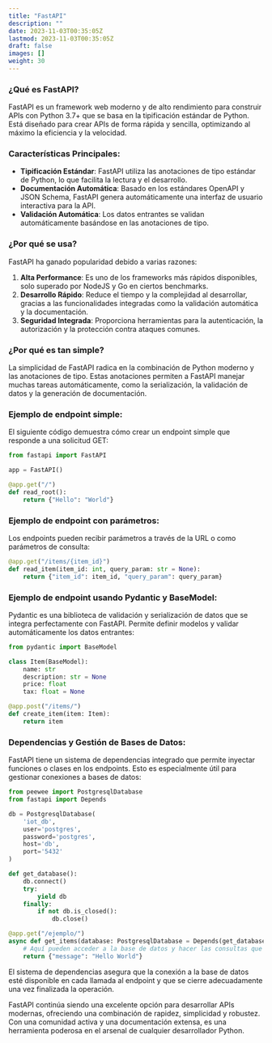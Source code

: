 ```yaml
---
title: "FastAPI"
description: ""
date: 2023-11-03T00:35:05Z
lastmod: 2023-11-03T00:35:05Z
draft: false
images: []
weight: 30
---
```


### ¿Qué es FastAPI?

FastAPI es un framework web moderno y de alto rendimiento para construir APIs con Python 3.7+ que se basa en la tipificación estándar de Python. Está diseñado para crear APIs de forma rápida y sencilla, optimizando al máximo la eficiencia y la velocidad.

### Características Principales:

- **Tipificación Estándar**: FastAPI utiliza las anotaciones de tipo estándar de Python, lo que facilita la lectura y el desarrollo.
- **Documentación Automática**: Basado en los estándares OpenAPI y JSON Schema, FastAPI genera automáticamente una interfaz de usuario interactiva para la API.
- **Validación Automática**: Los datos entrantes se validan automáticamente basándose en las anotaciones de tipo.

### ¿Por qué se usa?

FastAPI ha ganado popularidad debido a varias razones:

1. **Alta Performance**: Es uno de los frameworks más rápidos disponibles, solo superado por NodeJS y Go en ciertos benchmarks.
2. **Desarrollo Rápido**: Reduce el tiempo y la complejidad al desarrollar, gracias a las funcionalidades integradas como la validación automática y la documentación.
3. **Seguridad Integrada**: Proporciona herramientas para la autenticación, la autorización y la protección contra ataques comunes.

### ¿Por qué es tan simple?

La simplicidad de FastAPI radica en la combinación de Python moderno y las anotaciones de tipo. Estas anotaciones permiten a FastAPI manejar muchas tareas automáticamente, como la serialización, la validación de datos y la generación de documentación.

### Ejemplo de endpoint simple:

El siguiente código demuestra cómo crear un endpoint simple que responde a una solicitud GET:

```python
from fastapi import FastAPI

app = FastAPI()

@app.get("/")
def read_root():
    return {"Hello": "World"}
```

### Ejemplo de endpoint con parámetros:

Los endpoints pueden recibir parámetros a través de la URL o como parámetros de consulta:

```python
@app.get("/items/{item_id}")
def read_item(item_id: int, query_param: str = None):
    return {"item_id": item_id, "query_param": query_param}
```

### Ejemplo de endpoint usando Pydantic y BaseModel:

Pydantic es una biblioteca de validación y serialización de datos que se integra perfectamente con FastAPI. Permite definir modelos y validar automáticamente los datos entrantes:

```python
from pydantic import BaseModel

class Item(BaseModel):
    name: str
    description: str = None
    price: float
    tax: float = None

@app.post("/items/")
def create_item(item: Item):
    return item
```

### Dependencias y Gestión de Bases de Datos:

FastAPI tiene un sistema de dependencias integrado que permite inyectar funciones o clases en los endpoints. Esto es especialmente útil para gestionar conexiones a bases de datos:

```python
from peewee import PostgresqlDatabase
from fastapi import Depends

db = PostgresqlDatabase(
    'iot_db',
    user='postgres',
    password='postgres',
    host='db',
    port='5432'
)

def get_database():
    db.connect()
    try:
        yield db
    finally:
        if not db.is_closed():
            db.close()

@app.get("/ejemplo/")
async def get_items(database: PostgresqlDatabase = Depends(get_database)):
    # Aquí pueden acceder a la base de datos y hacer las consultas que necesiten
    return {"message": "Hello World"}
```

El sistema de dependencias asegura que la conexión a la base de datos esté disponible en cada llamada al endpoint y que se cierre adecuadamente una vez finalizada la operación.

FastAPI continúa siendo una excelente opción para desarrollar APIs modernas, ofreciendo una combinación de rapidez, simplicidad y robustez. Con una comunidad activa y una documentación extensa, es una herramienta poderosa en el arsenal de cualquier desarrollador Python.
